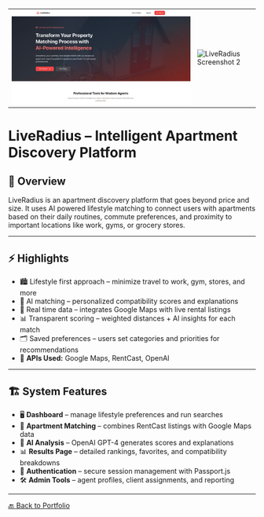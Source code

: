 <p align="center">
  <!-- Two images side by side -->
  <table>
    <tr>
      <td><img src="../images/lifestyle1.png" alt="LiveRadius Screenshot 1" width="100%"></td>
      <td><img src="../images/lifestyle2.png" alt="LiveRadius Screenshot 2" width="100%"></td>
    </tr>
  </table>
</p>

# LiveRadius – Intelligent Apartment Discovery Platform

## 📖 Overview
LiveRadius is an apartment discovery platform that goes beyond price and size. It uses AI powered lifestyle matching to connect users with apartments based on their daily routines, commute preferences, and proximity to important locations like work, gyms, or grocery stores.

---

## ⚡ Highlights
- 🏙️ Lifestyle first approach – minimize travel to work, gym, stores, and more  
- 🤖 AI matching – personalized compatibility scores and explanations  
- 📡 Real time data – integrates Google Maps with live rental listings  
- 📊 Transparent scoring – weighted distances + AI insights for each match  
- 🗂️ Saved preferences – users set categories and priorities for recommendations  
- 🔑 **APIs Used:** Google Maps, RentCast, OpenAI  

---

## 🏗 System Features
- 🖥️ **Dashboard** – manage lifestyle preferences and run searches  
- 🏡 **Apartment Matching** – combines RentCast listings with Google Maps data  
- 🤖 **AI Analysis** – OpenAI GPT-4 generates scores and explanations  
- 📊 **Results Page** – detailed rankings, favorites, and compatibility breakdowns  
- 🔐 **Authentication** – secure session management with Passport.js  
- 🛠️ **Admin Tools** – agent profiles, client assignments, and reporting  

---

[🔙 Back to Portfolio](../README.md)
